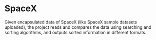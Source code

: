 # SpaceX
Given encapsulated data of SpaceX (like SpaceX sample datasets uploaded), the project reads and compares the data using searching and sorting algorithms, and outputs sorted information in different formats.
